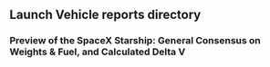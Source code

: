 ## Launch Vehicle reports directory

### Preview of the SpaceX Starship: General Consensus on Weights & Fuel, and Calculated Delta V
